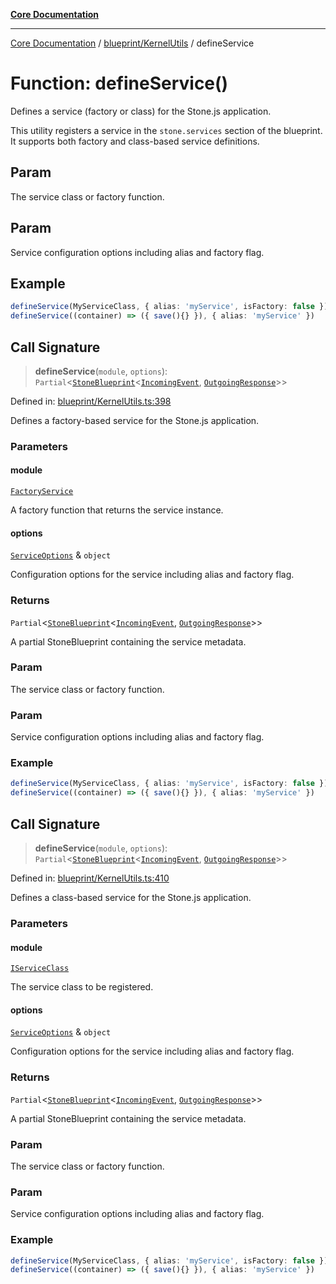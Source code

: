 [**Core Documentation**](../../../README.md)

***

[Core Documentation](../../../README.md) / [blueprint/KernelUtils](../README.md) / defineService

# Function: defineService()

Defines a service (factory or class) for the Stone.js application.

This utility registers a service in the `stone.services` section of the blueprint.
It supports both factory and class-based service definitions.

## Param

The service class or factory function.

## Param

Service configuration options including alias and factory flag.

## Example

```ts
defineService(MyServiceClass, { alias: 'myService', isFactory: false })
defineService((container) => ({ save(){} }), { alias: 'myService' })
```

## Call Signature

> **defineService**(`module`, `options`): `Partial`\<[`StoneBlueprint`](../../../options/StoneBlueprint/interfaces/StoneBlueprint.md)\<[`IncomingEvent`](../../../events/IncomingEvent/classes/IncomingEvent.md), [`OutgoingResponse`](../../../events/OutgoingResponse/classes/OutgoingResponse.md)\>\>

Defined in: [blueprint/KernelUtils.ts:398](https://github.com/stonemjs/core/blob/b1f29857c7f1e529739f22d486494bed3b22d2c6/src/blueprint/KernelUtils.ts#L398)

Defines a factory-based service for the Stone.js application.

### Parameters

#### module

[`FactoryService`](../../../declarations/type-aliases/FactoryService.md)

A factory function that returns the service instance.

#### options

[`ServiceOptions`](../../../declarations/interfaces/ServiceOptions.md) & `object`

Configuration options for the service including alias and factory flag.

### Returns

`Partial`\<[`StoneBlueprint`](../../../options/StoneBlueprint/interfaces/StoneBlueprint.md)\<[`IncomingEvent`](../../../events/IncomingEvent/classes/IncomingEvent.md), [`OutgoingResponse`](../../../events/OutgoingResponse/classes/OutgoingResponse.md)\>\>

A partial StoneBlueprint containing the service metadata.

### Param

The service class or factory function.

### Param

Service configuration options including alias and factory flag.

### Example

```ts
defineService(MyServiceClass, { alias: 'myService', isFactory: false })
defineService((container) => ({ save(){} }), { alias: 'myService' })
```

## Call Signature

> **defineService**(`module`, `options`): `Partial`\<[`StoneBlueprint`](../../../options/StoneBlueprint/interfaces/StoneBlueprint.md)\<[`IncomingEvent`](../../../events/IncomingEvent/classes/IncomingEvent.md), [`OutgoingResponse`](../../../events/OutgoingResponse/classes/OutgoingResponse.md)\>\>

Defined in: [blueprint/KernelUtils.ts:410](https://github.com/stonemjs/core/blob/b1f29857c7f1e529739f22d486494bed3b22d2c6/src/blueprint/KernelUtils.ts#L410)

Defines a class-based service for the Stone.js application.

### Parameters

#### module

[`IServiceClass`](../../../declarations/type-aliases/IServiceClass.md)

The service class to be registered.

#### options

[`ServiceOptions`](../../../declarations/interfaces/ServiceOptions.md) & `object`

Configuration options for the service including alias and factory flag.

### Returns

`Partial`\<[`StoneBlueprint`](../../../options/StoneBlueprint/interfaces/StoneBlueprint.md)\<[`IncomingEvent`](../../../events/IncomingEvent/classes/IncomingEvent.md), [`OutgoingResponse`](../../../events/OutgoingResponse/classes/OutgoingResponse.md)\>\>

A partial StoneBlueprint containing the service metadata.

### Param

The service class or factory function.

### Param

Service configuration options including alias and factory flag.

### Example

```ts
defineService(MyServiceClass, { alias: 'myService', isFactory: false })
defineService((container) => ({ save(){} }), { alias: 'myService' })
```
